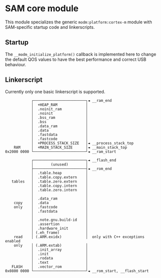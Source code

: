 # SAM core module

This module specializes the generic `modm:platform:cortex-m` module with
SAM-specific startup code and linkerscripts.


## Startup

The `__modm_initialize_platform()` callback is implemented here to change the
default QOS values to have the best performance and correct USB behaviour.


## Linkerscript

Currently only one basic linkerscript is supported.

```
            ┌────────────────────────┐◄ __ram_end
            │  +HEAP_RAM             │
            │  .noinit_ram           │
            │  .noinit               │
            │  .bss_ram              │
            │  .bss                  │
            │  .data_ram             │
            │  .data                 │
            │  .fastdata             │
            │  .fastcode             │
            │  +PROCESS_STACK_SIZE   │◄ __process_stack_top
    RAM     │  +MAIN_STACK_SIZE      │◄ __main_stack_top
0x2000 0000 └────────────────────────┘◄ __ram_start

            ┌────────────────────────┐◄ __flash_end
            │        (unused)        │
            ├────────────────────────┤◄ __rom_end
            │  .table.heap           │
            │  .table.copy.extern    │
   tables   │  .table.zero.extern    │
            │  .table.copy.intern    │
            │  .table.zero.intern    │
            │                        │
            │  .data_ram             │
    copy    │  .data                 │
    only    │  .fastcode             │
            │  .fastdata             │
            │                        │
            │  .note.gnu.build-id    │
            │  .assertion            │
            │  .hardware_init        │
            │ (.eh_frame)            │
    read    │ (.ARM.exidx)           │  only with C++ exceptions enabled
    only    │ (.ARM.extab)           │
            │  .init_array           │
            │  .init                 │
            │  .rodata               │
            │  .text                 │
   FLASH    │  .vector_rom           │
0x0800 0000 └────────────────────────┘◄ __rom_start, __flash_start
```

